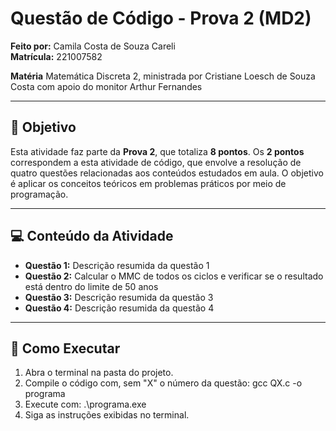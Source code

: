 # Questão de Código - Prova 2 (MD2)

**Feito por:** Camila Costa de Souza Careli  
**Matrícula:** 221007582 

**Matéria** Matemática Discreta 2, ministrada por Cristiane Loesch de Souza Costa com apoio do monitor Arthur Fernandes

---

## 📝 Objetivo
Esta atividade faz parte da **Prova 2**, que totaliza **8 pontos**. Os **2 pontos** correspondem a esta atividade de código, que envolve a resolução de quatro questões relacionadas aos conteúdos estudados em aula. O objetivo é aplicar os conceitos teóricos em problemas práticos por meio de programação.

---

## 💻 Conteúdo da Atividade
- **Questão 1:** Descrição resumida da questão 1  
- **Questão 2:** Calcular o MMC de todos os ciclos e verificar se o resultado está dentro do limite de 50 anos
- **Questão 3:** Descrição resumida da questão 3  
- **Questão 4:** Descrição resumida da questão 4  

---

## 🚀 Como Executar
1. Abra o terminal na pasta do projeto.  
2. Compile o código com, sem "X" o número da questão: gcc QX.c -o programa 
3. Execute com: .\programa.exe
4. Siga as instruções exibidas no terminal.
